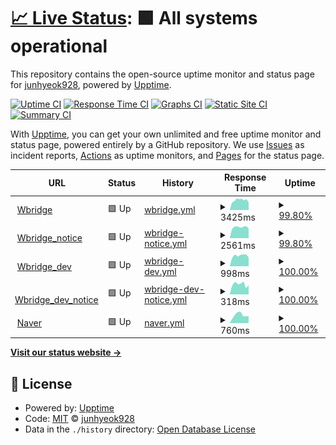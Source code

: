 # [📈 Live Status](https://junhyeok928.github.io/Upptime): <!--live status--> **🟩 All systems operational**

This repository contains the open-source uptime monitor and status page for [junhyeok928](https://junhyeok928.github.io/Upptime), powered by [Upptime](https://github.com/upptime/upptime).

[![Uptime CI](https://github.com/junhyeok928/Upptime/workflows/Uptime%20CI/badge.svg)](https://github.com/junhyeok928/Upptime/actions?query=workflow%3A%22Uptime+CI%22)
[![Response Time CI](https://github.com/junhyeok928/Upptime/workflows/Response%20Time%20CI/badge.svg)](https://github.com/junhyeok928/Upptime/actions?query=workflow%3A%22Response+Time+CI%22)
[![Graphs CI](https://github.com/junhyeok928/Upptime/workflows/Graphs%20CI/badge.svg)](https://github.com/junhyeok928/Upptime/actions?query=workflow%3A%22Graphs+CI%22)
[![Static Site CI](https://github.com/junhyeok928/Upptime/workflows/Static%20Site%20CI/badge.svg)](https://github.com/junhyeok928/Upptime/actions?query=workflow%3A%22Static+Site+CI%22)
[![Summary CI](https://github.com/junhyeok928/Upptime/workflows/Summary%20CI/badge.svg)](https://github.com/junhyeok928/Upptime/actions?query=workflow%3A%22Summary+CI%22)

With [Upptime](https://upptime.js.org), you can get your own unlimited and free uptime monitor and status page, powered entirely by a GitHub repository. We use [Issues](https://github.com/junhyeok928/Upptime/issues) as incident reports, [Actions](https://github.com/junhyeok928/Upptime/actions) as uptime monitors, and [Pages](https://junhyeok928.github.io/Upptime) for the status page.

<!--start: status pages-->
<!-- This summary is generated by Upptime (https://github.com/upptime/upptime) -->
<!-- Do not edit this manually, your changes will be overwritten -->
<!-- prettier-ignore -->
| URL | Status | History | Response Time | Uptime |
| --- | ------ | ------- | ------------- | ------ |
| <img alt="" src="https://icons.duckduckgo.com/ip3/www.wbridge.or.kr.ico" height="13"> [Wbridge](https://www.wbridge.or.kr/) | 🟩 Up | [wbridge.yml](https://github.com/junhyeok928/Upptime/commits/HEAD/history/wbridge.yml) | <details><summary><img alt="Response time graph" src="./graphs/wbridge/response-time-week.png" height="20"> 3425ms</summary><br><a href="https://junhyeok928.github.io/Upptime/history/wbridge"><img alt="Response time 5289" src="https://img.shields.io/endpoint?url=https%3A%2F%2Fraw.githubusercontent.com%2Fjunhyeok928%2FUpptime%2FHEAD%2Fapi%2Fwbridge%2Fresponse-time.json"></a><br><a href="https://junhyeok928.github.io/Upptime/history/wbridge"><img alt="24-hour response time 2601" src="https://img.shields.io/endpoint?url=https%3A%2F%2Fraw.githubusercontent.com%2Fjunhyeok928%2FUpptime%2FHEAD%2Fapi%2Fwbridge%2Fresponse-time-day.json"></a><br><a href="https://junhyeok928.github.io/Upptime/history/wbridge"><img alt="7-day response time 3425" src="https://img.shields.io/endpoint?url=https%3A%2F%2Fraw.githubusercontent.com%2Fjunhyeok928%2FUpptime%2FHEAD%2Fapi%2Fwbridge%2Fresponse-time-week.json"></a><br><a href="https://junhyeok928.github.io/Upptime/history/wbridge"><img alt="30-day response time 5289" src="https://img.shields.io/endpoint?url=https%3A%2F%2Fraw.githubusercontent.com%2Fjunhyeok928%2FUpptime%2FHEAD%2Fapi%2Fwbridge%2Fresponse-time-month.json"></a><br><a href="https://junhyeok928.github.io/Upptime/history/wbridge"><img alt="1-year response time 5289" src="https://img.shields.io/endpoint?url=https%3A%2F%2Fraw.githubusercontent.com%2Fjunhyeok928%2FUpptime%2FHEAD%2Fapi%2Fwbridge%2Fresponse-time-year.json"></a></details> | <details><summary><a href="https://junhyeok928.github.io/Upptime/history/wbridge">99.80%</a></summary><a href="https://junhyeok928.github.io/Upptime/history/wbridge"><img alt="All-time uptime 99.87%" src="https://img.shields.io/endpoint?url=https%3A%2F%2Fraw.githubusercontent.com%2Fjunhyeok928%2FUpptime%2FHEAD%2Fapi%2Fwbridge%2Fuptime.json"></a><br><a href="https://junhyeok928.github.io/Upptime/history/wbridge"><img alt="24-hour uptime 100.00%" src="https://img.shields.io/endpoint?url=https%3A%2F%2Fraw.githubusercontent.com%2Fjunhyeok928%2FUpptime%2FHEAD%2Fapi%2Fwbridge%2Fuptime-day.json"></a><br><a href="https://junhyeok928.github.io/Upptime/history/wbridge"><img alt="7-day uptime 99.80%" src="https://img.shields.io/endpoint?url=https%3A%2F%2Fraw.githubusercontent.com%2Fjunhyeok928%2FUpptime%2FHEAD%2Fapi%2Fwbridge%2Fuptime-week.json"></a><br><a href="https://junhyeok928.github.io/Upptime/history/wbridge"><img alt="30-day uptime 99.87%" src="https://img.shields.io/endpoint?url=https%3A%2F%2Fraw.githubusercontent.com%2Fjunhyeok928%2FUpptime%2FHEAD%2Fapi%2Fwbridge%2Fuptime-month.json"></a><br><a href="https://junhyeok928.github.io/Upptime/history/wbridge"><img alt="1-year uptime 99.87%" src="https://img.shields.io/endpoint?url=https%3A%2F%2Fraw.githubusercontent.com%2Fjunhyeok928%2FUpptime%2FHEAD%2Fapi%2Fwbridge%2Fuptime-year.json"></a></details>
| <img alt="" src="https://icons.duckduckgo.com/ip3/www.wbridge.or.kr.ico" height="13"> [Wbridge_notice](https://www.wbridge.or.kr/platform/gnrl/intrcn/viewWbridgeIntrcn.do) | 🟩 Up | [wbridge-notice.yml](https://github.com/junhyeok928/Upptime/commits/HEAD/history/wbridge-notice.yml) | <details><summary><img alt="Response time graph" src="./graphs/wbridge-notice/response-time-week.png" height="20"> 2561ms</summary><br><a href="https://junhyeok928.github.io/Upptime/history/wbridge-notice"><img alt="Response time 2650" src="https://img.shields.io/endpoint?url=https%3A%2F%2Fraw.githubusercontent.com%2Fjunhyeok928%2FUpptime%2FHEAD%2Fapi%2Fwbridge-notice%2Fresponse-time.json"></a><br><a href="https://junhyeok928.github.io/Upptime/history/wbridge-notice"><img alt="24-hour response time 2214" src="https://img.shields.io/endpoint?url=https%3A%2F%2Fraw.githubusercontent.com%2Fjunhyeok928%2FUpptime%2FHEAD%2Fapi%2Fwbridge-notice%2Fresponse-time-day.json"></a><br><a href="https://junhyeok928.github.io/Upptime/history/wbridge-notice"><img alt="7-day response time 2561" src="https://img.shields.io/endpoint?url=https%3A%2F%2Fraw.githubusercontent.com%2Fjunhyeok928%2FUpptime%2FHEAD%2Fapi%2Fwbridge-notice%2Fresponse-time-week.json"></a><br><a href="https://junhyeok928.github.io/Upptime/history/wbridge-notice"><img alt="30-day response time 2650" src="https://img.shields.io/endpoint?url=https%3A%2F%2Fraw.githubusercontent.com%2Fjunhyeok928%2FUpptime%2FHEAD%2Fapi%2Fwbridge-notice%2Fresponse-time-month.json"></a><br><a href="https://junhyeok928.github.io/Upptime/history/wbridge-notice"><img alt="1-year response time 2650" src="https://img.shields.io/endpoint?url=https%3A%2F%2Fraw.githubusercontent.com%2Fjunhyeok928%2FUpptime%2FHEAD%2Fapi%2Fwbridge-notice%2Fresponse-time-year.json"></a></details> | <details><summary><a href="https://junhyeok928.github.io/Upptime/history/wbridge-notice">99.80%</a></summary><a href="https://junhyeok928.github.io/Upptime/history/wbridge-notice"><img alt="All-time uptime 99.94%" src="https://img.shields.io/endpoint?url=https%3A%2F%2Fraw.githubusercontent.com%2Fjunhyeok928%2FUpptime%2FHEAD%2Fapi%2Fwbridge-notice%2Fuptime.json"></a><br><a href="https://junhyeok928.github.io/Upptime/history/wbridge-notice"><img alt="24-hour uptime 100.00%" src="https://img.shields.io/endpoint?url=https%3A%2F%2Fraw.githubusercontent.com%2Fjunhyeok928%2FUpptime%2FHEAD%2Fapi%2Fwbridge-notice%2Fuptime-day.json"></a><br><a href="https://junhyeok928.github.io/Upptime/history/wbridge-notice"><img alt="7-day uptime 99.80%" src="https://img.shields.io/endpoint?url=https%3A%2F%2Fraw.githubusercontent.com%2Fjunhyeok928%2FUpptime%2FHEAD%2Fapi%2Fwbridge-notice%2Fuptime-week.json"></a><br><a href="https://junhyeok928.github.io/Upptime/history/wbridge-notice"><img alt="30-day uptime 99.94%" src="https://img.shields.io/endpoint?url=https%3A%2F%2Fraw.githubusercontent.com%2Fjunhyeok928%2FUpptime%2FHEAD%2Fapi%2Fwbridge-notice%2Fuptime-month.json"></a><br><a href="https://junhyeok928.github.io/Upptime/history/wbridge-notice"><img alt="1-year uptime 99.94%" src="https://img.shields.io/endpoint?url=https%3A%2F%2Fraw.githubusercontent.com%2Fjunhyeok928%2FUpptime%2FHEAD%2Fapi%2Fwbridge-notice%2Fuptime-year.json"></a></details>
| <img alt="" src="https://icons.duckduckgo.com/ip3/221.150.126.76.ico" height="13"> [Wbridge_dev](http://221.150.126.76:9191/) | 🟩 Up | [wbridge-dev.yml](https://github.com/junhyeok928/Upptime/commits/HEAD/history/wbridge-dev.yml) | <details><summary><img alt="Response time graph" src="./graphs/wbridge-dev/response-time-week.png" height="20"> 998ms</summary><br><a href="https://junhyeok928.github.io/Upptime/history/wbridge-dev"><img alt="Response time 1039" src="https://img.shields.io/endpoint?url=https%3A%2F%2Fraw.githubusercontent.com%2Fjunhyeok928%2FUpptime%2FHEAD%2Fapi%2Fwbridge-dev%2Fresponse-time.json"></a><br><a href="https://junhyeok928.github.io/Upptime/history/wbridge-dev"><img alt="24-hour response time 830" src="https://img.shields.io/endpoint?url=https%3A%2F%2Fraw.githubusercontent.com%2Fjunhyeok928%2FUpptime%2FHEAD%2Fapi%2Fwbridge-dev%2Fresponse-time-day.json"></a><br><a href="https://junhyeok928.github.io/Upptime/history/wbridge-dev"><img alt="7-day response time 998" src="https://img.shields.io/endpoint?url=https%3A%2F%2Fraw.githubusercontent.com%2Fjunhyeok928%2FUpptime%2FHEAD%2Fapi%2Fwbridge-dev%2Fresponse-time-week.json"></a><br><a href="https://junhyeok928.github.io/Upptime/history/wbridge-dev"><img alt="30-day response time 1039" src="https://img.shields.io/endpoint?url=https%3A%2F%2Fraw.githubusercontent.com%2Fjunhyeok928%2FUpptime%2FHEAD%2Fapi%2Fwbridge-dev%2Fresponse-time-month.json"></a><br><a href="https://junhyeok928.github.io/Upptime/history/wbridge-dev"><img alt="1-year response time 1039" src="https://img.shields.io/endpoint?url=https%3A%2F%2Fraw.githubusercontent.com%2Fjunhyeok928%2FUpptime%2FHEAD%2Fapi%2Fwbridge-dev%2Fresponse-time-year.json"></a></details> | <details><summary><a href="https://junhyeok928.github.io/Upptime/history/wbridge-dev">100.00%</a></summary><a href="https://junhyeok928.github.io/Upptime/history/wbridge-dev"><img alt="All-time uptime 100.00%" src="https://img.shields.io/endpoint?url=https%3A%2F%2Fraw.githubusercontent.com%2Fjunhyeok928%2FUpptime%2FHEAD%2Fapi%2Fwbridge-dev%2Fuptime.json"></a><br><a href="https://junhyeok928.github.io/Upptime/history/wbridge-dev"><img alt="24-hour uptime 100.00%" src="https://img.shields.io/endpoint?url=https%3A%2F%2Fraw.githubusercontent.com%2Fjunhyeok928%2FUpptime%2FHEAD%2Fapi%2Fwbridge-dev%2Fuptime-day.json"></a><br><a href="https://junhyeok928.github.io/Upptime/history/wbridge-dev"><img alt="7-day uptime 100.00%" src="https://img.shields.io/endpoint?url=https%3A%2F%2Fraw.githubusercontent.com%2Fjunhyeok928%2FUpptime%2FHEAD%2Fapi%2Fwbridge-dev%2Fuptime-week.json"></a><br><a href="https://junhyeok928.github.io/Upptime/history/wbridge-dev"><img alt="30-day uptime 100.00%" src="https://img.shields.io/endpoint?url=https%3A%2F%2Fraw.githubusercontent.com%2Fjunhyeok928%2FUpptime%2FHEAD%2Fapi%2Fwbridge-dev%2Fuptime-month.json"></a><br><a href="https://junhyeok928.github.io/Upptime/history/wbridge-dev"><img alt="1-year uptime 100.00%" src="https://img.shields.io/endpoint?url=https%3A%2F%2Fraw.githubusercontent.com%2Fjunhyeok928%2FUpptime%2FHEAD%2Fapi%2Fwbridge-dev%2Fuptime-year.json"></a></details>
| <img alt="" src="https://icons.duckduckgo.com/ip3/221.150.126.76.ico" height="13"> [Wbridge_dev_notice](http://221.150.126.76:9191/platform/gnrl/intrcn/viewWbridgeIntrcn.do) | 🟩 Up | [wbridge-dev-notice.yml](https://github.com/junhyeok928/Upptime/commits/HEAD/history/wbridge-dev-notice.yml) | <details><summary><img alt="Response time graph" src="./graphs/wbridge-dev-notice/response-time-week.png" height="20"> 318ms</summary><br><a href="https://junhyeok928.github.io/Upptime/history/wbridge-dev-notice"><img alt="Response time 334" src="https://img.shields.io/endpoint?url=https%3A%2F%2Fraw.githubusercontent.com%2Fjunhyeok928%2FUpptime%2FHEAD%2Fapi%2Fwbridge-dev-notice%2Fresponse-time.json"></a><br><a href="https://junhyeok928.github.io/Upptime/history/wbridge-dev-notice"><img alt="24-hour response time 284" src="https://img.shields.io/endpoint?url=https%3A%2F%2Fraw.githubusercontent.com%2Fjunhyeok928%2FUpptime%2FHEAD%2Fapi%2Fwbridge-dev-notice%2Fresponse-time-day.json"></a><br><a href="https://junhyeok928.github.io/Upptime/history/wbridge-dev-notice"><img alt="7-day response time 318" src="https://img.shields.io/endpoint?url=https%3A%2F%2Fraw.githubusercontent.com%2Fjunhyeok928%2FUpptime%2FHEAD%2Fapi%2Fwbridge-dev-notice%2Fresponse-time-week.json"></a><br><a href="https://junhyeok928.github.io/Upptime/history/wbridge-dev-notice"><img alt="30-day response time 334" src="https://img.shields.io/endpoint?url=https%3A%2F%2Fraw.githubusercontent.com%2Fjunhyeok928%2FUpptime%2FHEAD%2Fapi%2Fwbridge-dev-notice%2Fresponse-time-month.json"></a><br><a href="https://junhyeok928.github.io/Upptime/history/wbridge-dev-notice"><img alt="1-year response time 334" src="https://img.shields.io/endpoint?url=https%3A%2F%2Fraw.githubusercontent.com%2Fjunhyeok928%2FUpptime%2FHEAD%2Fapi%2Fwbridge-dev-notice%2Fresponse-time-year.json"></a></details> | <details><summary><a href="https://junhyeok928.github.io/Upptime/history/wbridge-dev-notice">100.00%</a></summary><a href="https://junhyeok928.github.io/Upptime/history/wbridge-dev-notice"><img alt="All-time uptime 100.00%" src="https://img.shields.io/endpoint?url=https%3A%2F%2Fraw.githubusercontent.com%2Fjunhyeok928%2FUpptime%2FHEAD%2Fapi%2Fwbridge-dev-notice%2Fuptime.json"></a><br><a href="https://junhyeok928.github.io/Upptime/history/wbridge-dev-notice"><img alt="24-hour uptime 100.00%" src="https://img.shields.io/endpoint?url=https%3A%2F%2Fraw.githubusercontent.com%2Fjunhyeok928%2FUpptime%2FHEAD%2Fapi%2Fwbridge-dev-notice%2Fuptime-day.json"></a><br><a href="https://junhyeok928.github.io/Upptime/history/wbridge-dev-notice"><img alt="7-day uptime 100.00%" src="https://img.shields.io/endpoint?url=https%3A%2F%2Fraw.githubusercontent.com%2Fjunhyeok928%2FUpptime%2FHEAD%2Fapi%2Fwbridge-dev-notice%2Fuptime-week.json"></a><br><a href="https://junhyeok928.github.io/Upptime/history/wbridge-dev-notice"><img alt="30-day uptime 100.00%" src="https://img.shields.io/endpoint?url=https%3A%2F%2Fraw.githubusercontent.com%2Fjunhyeok928%2FUpptime%2FHEAD%2Fapi%2Fwbridge-dev-notice%2Fuptime-month.json"></a><br><a href="https://junhyeok928.github.io/Upptime/history/wbridge-dev-notice"><img alt="1-year uptime 100.00%" src="https://img.shields.io/endpoint?url=https%3A%2F%2Fraw.githubusercontent.com%2Fjunhyeok928%2FUpptime%2FHEAD%2Fapi%2Fwbridge-dev-notice%2Fuptime-year.json"></a></details>
| <img alt="" src="https://icons.duckduckgo.com/ip3/www.naver.com.ico" height="13"> [Naver](https://www.naver.com/) | 🟩 Up | [naver.yml](https://github.com/junhyeok928/Upptime/commits/HEAD/history/naver.yml) | <details><summary><img alt="Response time graph" src="./graphs/naver/response-time-week.png" height="20"> 760ms</summary><br><a href="https://junhyeok928.github.io/Upptime/history/naver"><img alt="Response time 922" src="https://img.shields.io/endpoint?url=https%3A%2F%2Fraw.githubusercontent.com%2Fjunhyeok928%2FUpptime%2FHEAD%2Fapi%2Fnaver%2Fresponse-time.json"></a><br><a href="https://junhyeok928.github.io/Upptime/history/naver"><img alt="24-hour response time 670" src="https://img.shields.io/endpoint?url=https%3A%2F%2Fraw.githubusercontent.com%2Fjunhyeok928%2FUpptime%2FHEAD%2Fapi%2Fnaver%2Fresponse-time-day.json"></a><br><a href="https://junhyeok928.github.io/Upptime/history/naver"><img alt="7-day response time 760" src="https://img.shields.io/endpoint?url=https%3A%2F%2Fraw.githubusercontent.com%2Fjunhyeok928%2FUpptime%2FHEAD%2Fapi%2Fnaver%2Fresponse-time-week.json"></a><br><a href="https://junhyeok928.github.io/Upptime/history/naver"><img alt="30-day response time 922" src="https://img.shields.io/endpoint?url=https%3A%2F%2Fraw.githubusercontent.com%2Fjunhyeok928%2FUpptime%2FHEAD%2Fapi%2Fnaver%2Fresponse-time-month.json"></a><br><a href="https://junhyeok928.github.io/Upptime/history/naver"><img alt="1-year response time 922" src="https://img.shields.io/endpoint?url=https%3A%2F%2Fraw.githubusercontent.com%2Fjunhyeok928%2FUpptime%2FHEAD%2Fapi%2Fnaver%2Fresponse-time-year.json"></a></details> | <details><summary><a href="https://junhyeok928.github.io/Upptime/history/naver">100.00%</a></summary><a href="https://junhyeok928.github.io/Upptime/history/naver"><img alt="All-time uptime 100.00%" src="https://img.shields.io/endpoint?url=https%3A%2F%2Fraw.githubusercontent.com%2Fjunhyeok928%2FUpptime%2FHEAD%2Fapi%2Fnaver%2Fuptime.json"></a><br><a href="https://junhyeok928.github.io/Upptime/history/naver"><img alt="24-hour uptime 100.00%" src="https://img.shields.io/endpoint?url=https%3A%2F%2Fraw.githubusercontent.com%2Fjunhyeok928%2FUpptime%2FHEAD%2Fapi%2Fnaver%2Fuptime-day.json"></a><br><a href="https://junhyeok928.github.io/Upptime/history/naver"><img alt="7-day uptime 100.00%" src="https://img.shields.io/endpoint?url=https%3A%2F%2Fraw.githubusercontent.com%2Fjunhyeok928%2FUpptime%2FHEAD%2Fapi%2Fnaver%2Fuptime-week.json"></a><br><a href="https://junhyeok928.github.io/Upptime/history/naver"><img alt="30-day uptime 100.00%" src="https://img.shields.io/endpoint?url=https%3A%2F%2Fraw.githubusercontent.com%2Fjunhyeok928%2FUpptime%2FHEAD%2Fapi%2Fnaver%2Fuptime-month.json"></a><br><a href="https://junhyeok928.github.io/Upptime/history/naver"><img alt="1-year uptime 100.00%" src="https://img.shields.io/endpoint?url=https%3A%2F%2Fraw.githubusercontent.com%2Fjunhyeok928%2FUpptime%2FHEAD%2Fapi%2Fnaver%2Fuptime-year.json"></a></details>

<!--end: status pages-->

[**Visit our status website →**](https://junhyeok928.github.io/Upptime)

## 📄 License

- Powered by: [Upptime](https://github.com/upptime/upptime)
- Code: [MIT](./LICENSE) © [junhyeok928](https://junhyeok928.github.io/Upptime)
- Data in the `./history` directory: [Open Database License](https://opendatacommons.org/licenses/odbl/1-0/)
